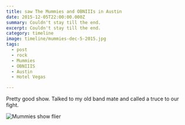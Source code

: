 ```yaml
---
title: saw The Mummies and OBNIIIs in Austin
date: 2015-12-05T22:00:00.000Z
summary: Couldn't stay till the end.
excerpt: Couldn't stay till the end.
category: timeline
image: timeline/mummies-dec-5-2015.jpg
tags:
  - post 
  - rock
  - Mummies
  - OBNIIIS
  - Austin
  - Hotel Vegas

---
```


Pretty good show. Talked to my old band mate and called a truce to our fight.

![Mummies show flier](/static/img/timeline/mummies-dec-5-2015.jpg "Mummies show flier")